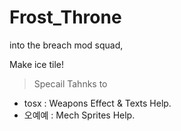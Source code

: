 # Frost_Throne
into the breach mod squad, 


Make ice tile! 

>Specail Tahnks to
  * tosx : Weapons Effect & Texts Help. 
  * 오예예 : Mech Sprites Help. 
